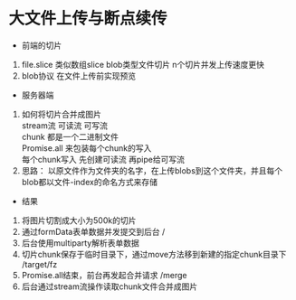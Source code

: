 # 大文件上传与断点续传
- 前端的切片
1. file.slice 类似数组slice blob类型文件切片 n个切片并发上传速度更快
2. blob协议 在文件上传前实现预览
- 服务器端
1. 如何将切片合并成图片  
stream流 可读流 可写流  
chunk 都是一个二进制文件  
Promise.all 来包装每个chunk的写入  
每个chunk写入 先创建可读流 再pipe给可写流
2. 思路： 以原文件作为文件夹的名字，在上传blobs到这个文件夹，并且每个blob都以文件-index的命名方式来存储
- 结果
1. 将图片切割成大小为500k的切片
2. 通过formData表单数据并发提交到后台 /
3. 后台使用multiparty解析表单数据
4. 切片chunk保存于临时目录下，通过move方法移到新建的指定chunk目录下 /target/fz
5. Promise.all结束，前台再发起合并请求 /merge
6. 后台通过stream流操作读取chunk文件合并成图片
